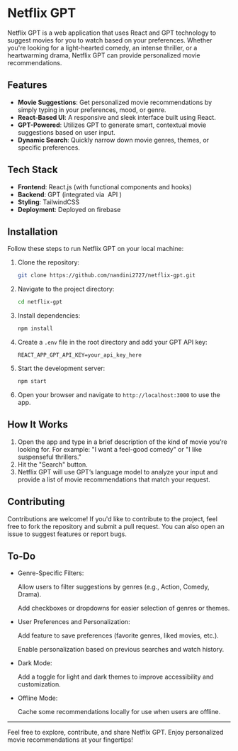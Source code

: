 # Netflix GPT

Netflix GPT is a web application that uses React and GPT technology to suggest movies for you to watch based on your preferences. Whether you're looking for a light-hearted comedy, an intense thriller, or a heartwarming drama, Netflix GPT can provide personalized movie recommendations.

## Features

- **Movie Suggestions**: Get personalized movie recommendations by simply typing in your preferences, mood, or genre.
- **React-Based UI**: A responsive and sleek interface built using React.
- **GPT-Powered**: Utilizes GPT to generate smart, contextual movie suggestions based on user input.
- **Dynamic Search**: Quickly narrow down movie genres, themes, or specific preferences.

## Tech Stack

- **Frontend**: React.js (with functional components and hooks)
- **Backend**: GPT (integrated via  API )
- **Styling**: TailwindCSS
- **Deployment**: Deployed on firebase

## Installation

Follow these steps to run Netflix GPT on your local machine:

1. Clone the repository:

   ```bash
   git clone https://github.com/nandini2727/netflix-gpt.git
   ```

2. Navigate to the project directory:

   ```bash
   cd netflix-gpt
   ```

3. Install dependencies:

   ```bash
   npm install
   ```

4. Create a `.env` file in the root directory and add your GPT API key:

   ```
   REACT_APP_GPT_API_KEY=your_api_key_here
   ```

5. Start the development server:

   ```bash
   npm start
   ```

6. Open your browser and navigate to `http://localhost:3000` to use the app.

## How It Works

1. Open the app and type in a brief description of the kind of movie you’re looking for. For example: "I want a feel-good comedy" or "I like suspenseful thrillers."
2. Hit the "Search" button.
3. Netflix GPT will use GPT’s language model to analyze your input and provide a list of movie recommendations that match your request.

## Contributing

Contributions are welcome! If you'd like to contribute to the project, feel free to fork the repository and submit a pull request. You can also open an issue to suggest features or report bugs.

## To-Do

- Genre-Specific Filters:

  Allow users to filter suggestions by genres (e.g., Action, Comedy, Drama).

  Add checkboxes or dropdowns for easier selection of genres or themes.
- User Preferences and Personalization:

  Add feature to save preferences (favorite genres, liked movies, etc.).

  Enable personalization based on previous searches and watch history.
- Dark Mode:

  Add a toggle for light and dark themes to improve accessibility and customization.
- Offline Mode:



  Cache some recommendations locally for use when users are offline.

---

Feel free to explore, contribute, and share Netflix GPT. Enjoy personalized movie recommendations at your fingertips!

